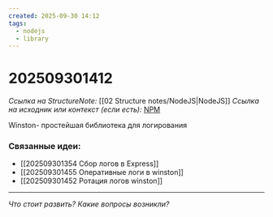 ```yaml
---
created: 2025-09-30 14:12
tags:
  - nodejs
  - library
---
```

# 202509301412
*Ссылка на StructureNote:* [[02 Structure notes/NodeJS|NodeJS]]
*Ссылка на исходник или контекст (если есть):* [NPM](https://www.npmjs.com/package/winston)

Winston- простейшая библиотека для логирования
### Связанные идеи:
* [[202509301354 Сбор логов в Express]]
* [[202509301455 Оперативные логи в winston]]
* [[202509301452 Ротация логов winston]]
---

*Что стоит развить? Какие вопросы возникли?*